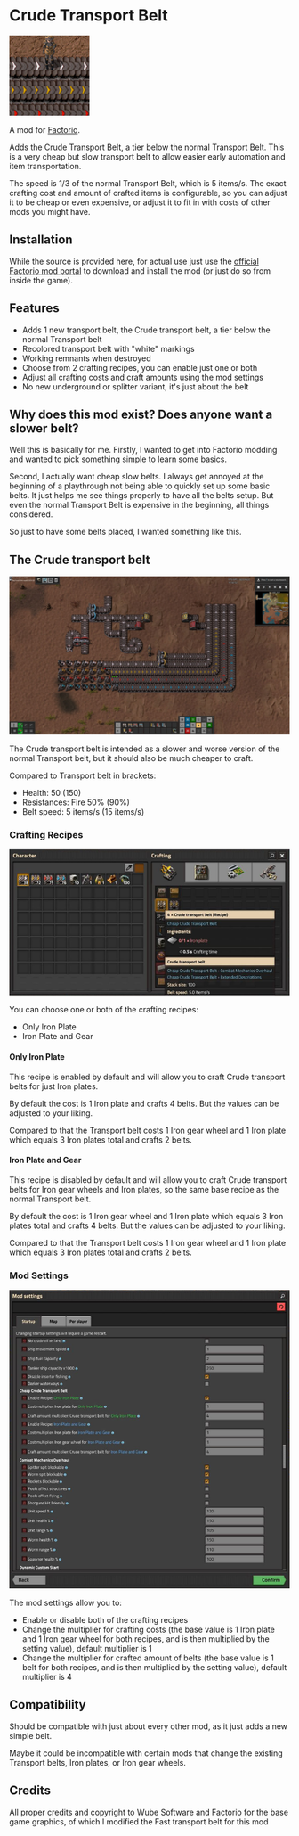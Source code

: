# Crude Transport Belt

![](thumbnail.png)

A mod for [Factorio](https://factorio.com/). 

Adds the Crude Transport Belt, a tier below the normal Transport Belt. This is a very cheap but slow transport belt to allow easier early automation and item transportation.

The speed is 1/3 of the normal Transport Belt, which is 5 items/s. The exact crafting cost and amount of crafted items is configurable, so you can adjust it to be cheap or even expensive, or adjust it to fit in with costs of other mods you might have.

## Installation

While the source is provided here, for actual use just use the [official Factorio mod portal](https://mods.factorio.com/) to download and install the mod (or just do so from inside the game).

## Features

- Adds 1 new transport belt, the Crude transport belt, a tier below the normal Transport belt 
- Recolored transport belt with "white" markings
- Working remnants when destroyed
- Choose from 2 crafting recipes, you can enable just one or both
- Adjust all crafting costs and craft amounts using the mod settings 
- No new underground or splitter variant, it's just about the belt

## Why does this mod exist? Does anyone want a slower belt?

Well this is basically for me. Firstly, I wanted to get into Factorio modding and wanted to pick something simple to learn some basics. 

Second, I actually want cheap slow belts. I always get annoyed at the beginning of a playthrough not being able to quickly set up some basic belts. It just helps me see things properly to have all the belts setup. But even the normal Transport Belt is expensive in the beginning, all things considered.

So just to have some belts placed, I wanted something like this.

## The Crude transport belt

![](images/crude_transport_belt_screenshot_01.jpg)

The Crude transport belt is intended as a slower and worse version of the normal Transport belt, but it should also be much cheaper to craft.

Compared to Transport belt in brackets:
- Health: 50 (150)
- Resistances: Fire 50% (90%)
- Belt speed: 5 items/s (15 items/s)

### Crafting Recipes

![](images/recipe.png)

You can choose one or both of the crafting recipes:
- Only Iron Plate 
- Iron Plate and Gear

#### Only Iron Plate

This recipe is enabled by default and will allow you to craft Crude transport belts for just Iron plates.

By default the cost is 1 Iron plate and crafts 4 belts. But the values can be adjusted to your liking.

Compared to that the Transport belt costs 1 Iron gear wheel and 1 Iron plate which equals 3 Iron plates total and crafts 2 belts.

#### Iron Plate and Gear

This recipe is disabled by default and will allow you to craft Crude transport belts for Iron gear wheels and Iron plates, so the same base recipe as the normal Transport belt.

By default the cost is 1 Iron gear wheel and 1 Iron plate which equals 3 Iron plates total and crafts 4 belts. But the values can be adjusted to your liking.

Compared to that the Transport belt costs 1 Iron gear wheel and 1 Iron plate which equals 3 Iron plates total and crafts 2 belts.

### Mod Settings

![](images/mod_settings.png)

The mod settings allow you to:
- Enable or disable both of the crafting recipes
- Change the multiplier for crafting costs (the base value is 1 Iron plate and 1 Iron gear wheel for both recipes, and is then multiplied by the setting value), default multiplier is 1
- Change the multiplier for crafted amount of belts (the base value is 1 belt for both recipes, and is then multiplied by the setting value), default multiplier is 4

## Compatibility

Should be compatible with just about every other mod, as it just adds a new simple belt. 

Maybe it could be incompatible with certain mods that change the existing Transport belts, Iron plates, or Iron gear wheels.

## Credits

All proper credits and copyright to Wube Software and Factorio for the base game graphics, of which I modified the Fast transport belt for this mod 